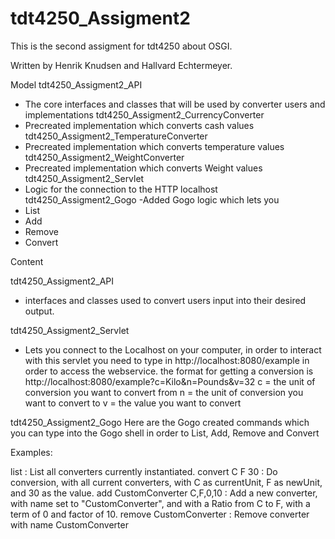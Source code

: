 # tdt4250_Assigment2
This is the second assigment for tdt4250 about OSGI.

Written by Henrik Knudsen and Hallvard Echtermeyer.


Model
tdt4250_Assigment2_API
 - The core interfaces and classes that will be used by converter users and implementations
tdt4250_Assigment2_CurrencyConverter
 - Precreated implementation which converts cash values
tdt4250_Assigment2_TemperatureConverter
 - Precreated implementation which converts temperature values
tdt4250_Assigment2_WeightConverter
 - Precreated implementation which converts Weight values
tdt4250_Assigment2_Servlet
 - Logic for the connection to the HTTP localhost  
tdt4250_Assigment2_Gogo
 -Added Gogo logic which lets you 
  - List
  - Add
  - Remove
  - Convert
  
Content

tdt4250_Assigment2_API
 - interfaces and classes used to convert users input into their desired output.
 
tdt4250_Assigment2_Servlet
 - Lets you connect to the Localhost on your computer, in order to interact with this servlet you need to type in http://localhost:8080/example in order to access the webservice. the format for getting a conversion is http://localhost:8080/example?c=Kilo&n=Pounds&v=32
 c = the unit of conversion you want to convert from
 n = the unit of conversion you want to convert to
 v = the value you want to convert 
 
 tdt4250_Assigment2_Gogo
 Here are the Gogo created commands which you can type into the Gogo shell in order to List, Add, Remove and Convert

Examples:

list : List all converters currently instantiated.
convert C F 30 : Do conversion, with all current converters, with C as currentUnit, F as newUnit, and 30 as the value.
add CustomConverter C,F,0,10 : Add a new converter, with name set to "CustomConverter", and with a Ratio from C to F, with a term of 0 and factor of 10.
remove CustomConverter : Remove converter with name CustomConverter
 

